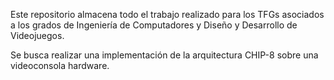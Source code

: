 Este repositorio almacena todo el trabajo realizado para los TFGs asociados a los grados de Ingeniería de Computadores y Diseño y Desarrollo de Videojuegos.

Se busca realizar una implementación de la arquitectura CHIP-8 sobre una videoconsola hardware.
